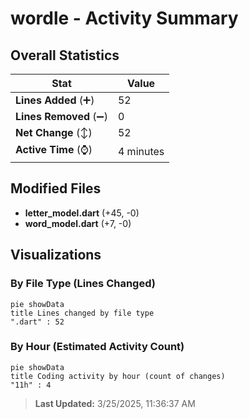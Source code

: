 # wordle - Activity Summary 

## Overall Statistics

| Stat                   | Value                                                             |
| ---------------------- | ----------------------------------------------------------------- |
| **Lines Added** (➕)   | 52                                          |
| **Lines Removed** (➖) | 0                                        |
| **Net Change** (↕)    | 52                |
| **Active Time** (⌚)   | 4 minutes |


## Modified Files
- **letter_model.dart** (+45, -0)
- **word_model.dart** (+7, -0)

## Visualizations

### By File Type (Lines Changed)

```mermaid
pie showData
title Lines changed by file type
".dart" : 52
```

### By Hour (Estimated Activity Count)

```mermaid
pie showData
title Coding activity by hour (count of changes)
"11h" : 4
```


> **Last Updated:** 3/25/2025, 11:36:37 AM